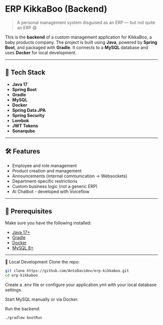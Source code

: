 # ERP KikkaBoo (Backend)

> A personal management system disguised as an ERP — but not quite an ERP 😄

This is the **backend** of a custom management application for KikkaBoo, a baby products company. The project is built using **Java**, powered by **Spring Boot**, and packaged with **Gradle**. It connects to a **MySQL** database and uses **Docker** for local development.

---

## 🚀 Tech Stack

- **Java 17**
- **Spring Boot**
- **Gradle**
- **MySQL**
- **Docker**
- **Spring Data JPA**
- **Spring Security**
- **Lombok**
- **JWT Tokens**
- **Sonarqube**

---

## 🛠️ Features

- Employee and role management
- Product creation and management
- Announcements (internal communication -> Websockets)
- Department-specific restrictions
- Custom business logic (not a generic ERP)
- AI Chatbot - developed with Voiceflow

---

## 🧰 Prerequisites

Make sure you have the following installed:

- [Java 17+](https://adoptium.net/)
- [Gradle](https://gradle.org/)
- [Docker](https://www.docker.com/)
- [MySQL 8+](https://dev.mysql.com/downloads/mysql/)

---


🧪 Local Development
Clone the repo:

```bash
git clone https://github.com/AntoDavidov/erp-kikkaboo.git
cd erp-kikkaboo
```
Create a .env file or configure your application.yml with your local database settings.

Start MySQL manually or via Docker.

Run the backend:

``` bash
./gradlew bootRun
```
